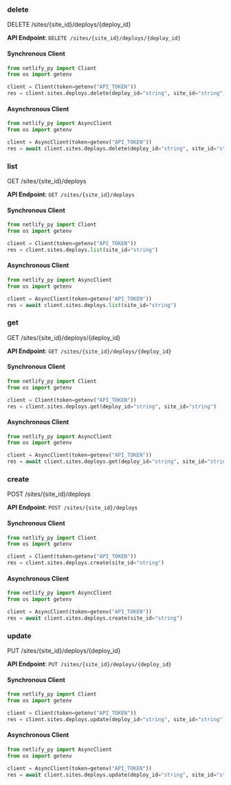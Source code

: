 
### delete <a name="delete"></a>
DELETE /sites/{site_id}/deploys/{deploy_id}



**API Endpoint**: `DELETE /sites/{site_id}/deploys/{deploy_id}`

#### Synchronous Client

```python
from netlify_py import Client
from os import getenv

client = Client(token=getenv("API_TOKEN"))
res = client.sites.deploys.delete(deploy_id="string", site_id="string")
```

#### Asynchronous Client

```python
from netlify_py import AsyncClient
from os import getenv

client = AsyncClient(token=getenv("API_TOKEN"))
res = await client.sites.deploys.delete(deploy_id="string", site_id="string")
```

### list <a name="list"></a>
GET /sites/{site_id}/deploys



**API Endpoint**: `GET /sites/{site_id}/deploys`

#### Synchronous Client

```python
from netlify_py import Client
from os import getenv

client = Client(token=getenv("API_TOKEN"))
res = client.sites.deploys.list(site_id="string")
```

#### Asynchronous Client

```python
from netlify_py import AsyncClient
from os import getenv

client = AsyncClient(token=getenv("API_TOKEN"))
res = await client.sites.deploys.list(site_id="string")
```

### get <a name="get"></a>
GET /sites/{site_id}/deploys/{deploy_id}



**API Endpoint**: `GET /sites/{site_id}/deploys/{deploy_id}`

#### Synchronous Client

```python
from netlify_py import Client
from os import getenv

client = Client(token=getenv("API_TOKEN"))
res = client.sites.deploys.get(deploy_id="string", site_id="string")
```

#### Asynchronous Client

```python
from netlify_py import AsyncClient
from os import getenv

client = AsyncClient(token=getenv("API_TOKEN"))
res = await client.sites.deploys.get(deploy_id="string", site_id="string")
```

### create <a name="create"></a>
POST /sites/{site_id}/deploys



**API Endpoint**: `POST /sites/{site_id}/deploys`

#### Synchronous Client

```python
from netlify_py import Client
from os import getenv

client = Client(token=getenv("API_TOKEN"))
res = client.sites.deploys.create(site_id="string")
```

#### Asynchronous Client

```python
from netlify_py import AsyncClient
from os import getenv

client = AsyncClient(token=getenv("API_TOKEN"))
res = await client.sites.deploys.create(site_id="string")
```

### update <a name="update"></a>
PUT /sites/{site_id}/deploys/{deploy_id}



**API Endpoint**: `PUT /sites/{site_id}/deploys/{deploy_id}`

#### Synchronous Client

```python
from netlify_py import Client
from os import getenv

client = Client(token=getenv("API_TOKEN"))
res = client.sites.deploys.update(deploy_id="string", site_id="string")
```

#### Asynchronous Client

```python
from netlify_py import AsyncClient
from os import getenv

client = AsyncClient(token=getenv("API_TOKEN"))
res = await client.sites.deploys.update(deploy_id="string", site_id="string")
```
